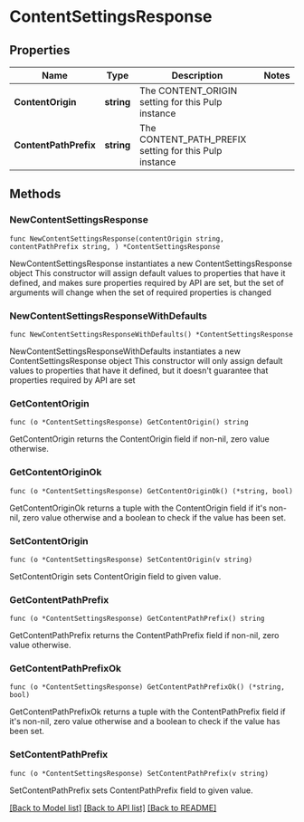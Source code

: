 # ContentSettingsResponse

## Properties

Name | Type | Description | Notes
------------ | ------------- | ------------- | -------------
**ContentOrigin** | **string** | The CONTENT_ORIGIN setting for this Pulp instance | 
**ContentPathPrefix** | **string** | The CONTENT_PATH_PREFIX setting for this Pulp instance | 

## Methods

### NewContentSettingsResponse

`func NewContentSettingsResponse(contentOrigin string, contentPathPrefix string, ) *ContentSettingsResponse`

NewContentSettingsResponse instantiates a new ContentSettingsResponse object
This constructor will assign default values to properties that have it defined,
and makes sure properties required by API are set, but the set of arguments
will change when the set of required properties is changed

### NewContentSettingsResponseWithDefaults

`func NewContentSettingsResponseWithDefaults() *ContentSettingsResponse`

NewContentSettingsResponseWithDefaults instantiates a new ContentSettingsResponse object
This constructor will only assign default values to properties that have it defined,
but it doesn't guarantee that properties required by API are set

### GetContentOrigin

`func (o *ContentSettingsResponse) GetContentOrigin() string`

GetContentOrigin returns the ContentOrigin field if non-nil, zero value otherwise.

### GetContentOriginOk

`func (o *ContentSettingsResponse) GetContentOriginOk() (*string, bool)`

GetContentOriginOk returns a tuple with the ContentOrigin field if it's non-nil, zero value otherwise
and a boolean to check if the value has been set.

### SetContentOrigin

`func (o *ContentSettingsResponse) SetContentOrigin(v string)`

SetContentOrigin sets ContentOrigin field to given value.


### GetContentPathPrefix

`func (o *ContentSettingsResponse) GetContentPathPrefix() string`

GetContentPathPrefix returns the ContentPathPrefix field if non-nil, zero value otherwise.

### GetContentPathPrefixOk

`func (o *ContentSettingsResponse) GetContentPathPrefixOk() (*string, bool)`

GetContentPathPrefixOk returns a tuple with the ContentPathPrefix field if it's non-nil, zero value otherwise
and a boolean to check if the value has been set.

### SetContentPathPrefix

`func (o *ContentSettingsResponse) SetContentPathPrefix(v string)`

SetContentPathPrefix sets ContentPathPrefix field to given value.



[[Back to Model list]](../README.md#documentation-for-models) [[Back to API list]](../README.md#documentation-for-api-endpoints) [[Back to README]](../README.md)


